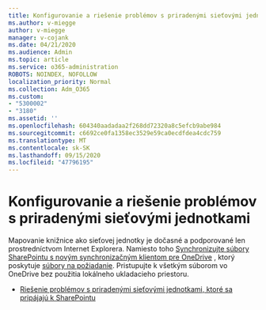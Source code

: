 ```yaml
---
title: Konfigurovanie a riešenie problémov s priradenými sieťovými jednotkami
ms.author: v-miegge
author: v-miegge
manager: v-cojank
ms.date: 04/21/2020
ms.audience: Admin
ms.topic: article
ms.service: o365-administration
ROBOTS: NOINDEX, NOFOLLOW
localization_priority: Normal
ms.collection: Adm_O365
ms.custom:
- "5300002"
- "3180"
ms.assetid: ''
ms.openlocfilehash: 604340aadadaa2f268dd72320a8c5efcb9abe984
ms.sourcegitcommit: c6692ce0fa1358ec3529e59ca0ecdfdea4cdc759
ms.translationtype: MT
ms.contentlocale: sk-SK
ms.lasthandoff: 09/15/2020
ms.locfileid: "47796195"
---
```

# <a name="how-to-configure-and-troubleshoot-mapped-network-drives"></a>Konfigurovanie a riešenie problémov s priradenými sieťovými jednotkami

Mapovanie knižnice ako sieťovej jednotky je dočasné a podporované len prostredníctvom Internet Explorera. Namiesto toho [Synchronizujte súbory SharePointu s novým synchronizačným klientom pre OneDrive](https://support.office.com/article/6de9ede8-5b6e-4503-80b2-6190f3354a88) , ktorý poskytuje [súbory na požiadanie](https://support.office.com/article/0e6860d3-d9f3-4971-b321-7092438fb38e). Pristupujte k všetkým súborom vo OneDrive bez použitia lokálneho ukladacieho priestoru.

* [Riešenie problémov s priradenými sieťovými jednotkami, ktoré sa pripájajú k SharePointu](https://docs.microsoft.com/sharepoint/support/administration/troubleshoot-mapped-network-drives)